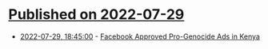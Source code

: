 # [Published on 2022-07-29](index.md)

* [2022-07-29, 18:45:00](https://tech.slashdot.org/story/22/07/29/1838235/facebook-approved-pro-genocide-ads-in-kenya?utm_source=rss1.0mainlinkanon&utm_medium=feed) - [Facebook Approved Pro-Genocide Ads in Kenya](https://tech.slashdot.org/story/22/07/29/1838235/facebook-approved-pro-genocide-ads-in-kenya?utm_source=rss1.0mainlinkanon&utm_medium=feed)
